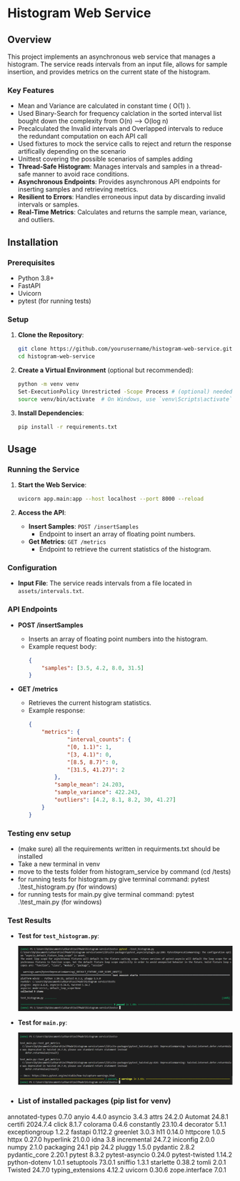 # Histogram Web Service

## Overview

This project implements an asynchronous web service that manages a histogram. The service reads intervals from an input file, allows for sample insertion, and provides metrics on the current state of the histogram.

### Key Features

- Mean and Variance are calculated in constant time ( O(1) ).
- Used Binary-Search for frequency calclation in the sorted interval list bought down the complexity from O(n) --> O(log n)
- Precalculated the Invalid intervals and Overlapped intervals to reduce the redundant computation on each API call
- Used fixtures to mock the service calls to reject and return the response artifically depending on the scenario
- Unittest covering the possible scenarios of samples adding 
- **Thread-Safe Histogram**: Manages intervals and samples in a thread-safe manner to avoid race conditions.
- **Asynchronous Endpoints**: Provides asynchronous API endpoints for inserting samples and retrieving metrics.
- **Resilient to Errors**: Handles erroneous input data by discarding invalid intervals or samples.
- **Real-Time Metrics**: Calculates and returns the sample mean, variance, and outliers.
## Installation

### Prerequisites

- Python 3.8+
- FastAPI
- Uvicorn
- pytest (for running tests)

### Setup

1. **Clone the Repository**:
    ```bash
    git clone https://github.com/yourusername/histogram-web-service.git
    cd histogram-web-service
    ```

2. **Create a Virtual Environment** (optional but recommended):
    ```bash
    python -m venv venv
    Set-ExecutionPolicy Unrestricted -Scope Process # (optional) needed in my case (windows) to enable virtual env creation on your local machine
    source venv/bin/activate  # On Windows, use `venv\Scripts\activate`
    ```

3. **Install Dependencies**:
    ```bash
    pip install -r requirements.txt
    ```

## Usage

### Running the Service

1. **Start the Web Service**:
    ```bash
    uvicorn app.main:app --host localhost --port 8000 --reload
    ```

2. **Access the API**:

   - **Insert Samples**: `POST /insertSamples`
     - Endpoint to insert an array of floating point numbers.
   - **Get Metrics**: `GET /metrics`
     - Endpoint to retrieve the current statistics of the histogram.

### Configuration

- **Input File**: The service reads intervals from a file located in `assets/intervals.txt`.

### API Endpoints

- **POST /insertSamples**
  - Inserts an array of floating point numbers into the histogram.
  - Example request body:
    ```json
    {
        "samples": [3.5, 4.2, 8.0, 31.5]
    }
    ```

- **GET /metrics**
  - Retrieves the current histogram statistics.
  - Example response:
    ```json
    {
        "metrics": {
                "interval_counts": {
                "[0, 1.1)": 1,
                "[3, 4.1)": 0,
                "[8.5, 8.7)": 0,
                "[31.5, 41.27)": 2
            },
            "sample_mean": 24.203,
            "sample_variance": 422.243,
            "outliers": [4.2, 8.1, 8.2, 30, 41.27]
        }
    }
    ```

### Testing env setup
- (make sure) all the requirements written in requirments.txt should be installed
- Take a new terminal in venv
- move to the tests folder from histogram_service by command (cd /tests)
- for running tests for histogram.py give terminal command: pytest .\test_histogram.py (for windows)
- for running tests for main.py give terminal command: pytest .\test_main.py (for windows)

### Test Results

- **Test for `test_histogram.py`**:

    ![histogram.py](https://github.com/its-ud1/histogram-service/blob/master/images/ss2.png)

- **Test for `main.py`**:

    ![main.py](https://github.com/its-ud1/histogram-service/blob/master/images/ss1.png)


- ### List of installed packages (pip list for venv)
annotated-types   0.7.0
anyio             4.4.0
asyncio           3.4.3
attrs             24.2.0
Automat           24.8.1
certifi           2024.7.4
click             8.1.7
colorama          0.4.6
constantly        23.10.4
decorator         5.1.1
exceptiongroup    1.2.2
fastapi           0.112.2
greenlet          3.0.3
h11               0.14.0
httpcore          1.0.5
httpx             0.27.0
hyperlink         21.0.0
idna              3.8
incremental       24.7.2
iniconfig         2.0.0
numpy             2.1.0
packaging         24.1
pip               24.2
pluggy            1.5.0
pydantic          2.8.2
pydantic_core     2.20.1
pytest            8.3.2
pytest-asyncio    0.24.0
pytest-twisted    1.14.2
python-dotenv     1.0.1
setuptools        73.0.1
sniffio           1.3.1
starlette         0.38.2
tomli             2.0.1
Twisted           24.7.0
typing_extensions 4.12.2
uvicorn           0.30.6
zope.interface    7.0.1